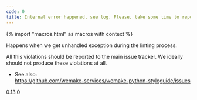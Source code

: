 ```yaml
---
code: 0
title: Internal error happened, see log. Please, take some time to report it
---
```


{% import "macros.html" as macros with context %}

Happens when we get unhandled exception during the linting process.

All this violations should be reported to the main issue tracker. We
ideally should not produce these violations at all.

  - See also:  
    <https://github.com/wemake-services/wemake-python-styleguide/issues>

<div class="versionadded">

0.13.0

</div>